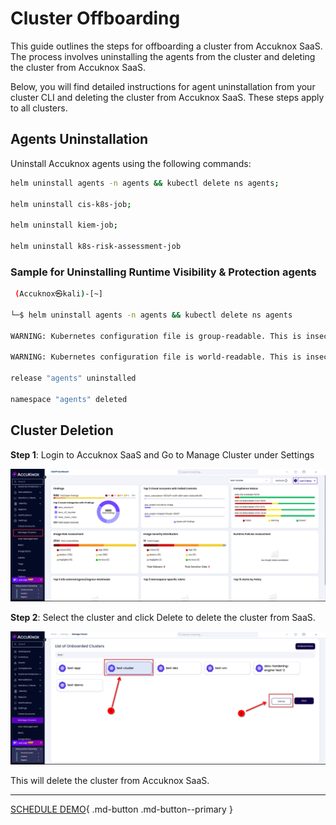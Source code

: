 # Cluster Offboarding

This guide outlines the steps for offboarding a cluster from Accuknox SaaS. The process involves uninstalling the agents from the cluster and deleting the cluster from Accuknox SaaS.

Below, you will find detailed instructions for agent uninstallation from your cluster CLI and deleting the cluster from Accuknox SaaS. These steps apply to all clusters.

## Agents Uninstallation

Uninstall Accuknox agents using the following commands:

```bash
helm uninstall agents -n agents && kubectl delete ns agents;

helm uninstall cis-k8s-job;

helm uninstall kiem-job;

helm uninstall k8s-risk-assessment-job
```

### Sample for Uninstalling Runtime Visibility & Protection agents

```bash
 (Accuknox㉿kali)-[~]

└─$ helm uninstall agents -n agents && kubectl delete ns agents

WARNING: Kubernetes configuration file is group-readable. This is insecure. Location: /etc/rancher/k3s/k3s.yaml

WARNING: Kubernetes configuration file is world-readable. This is insecure. Location: /etc/rancher/k3s/k3s.yaml

release "agents" uninstalled

namespace "agents" deleted
```

## Cluster Deletion

**Step 1**: Login to Accuknox SaaS and Go to Manage Cluster under Settings

![Cluster Offboarding](images/cluster-offboarding/image2.png)

**Step 2**: Select the cluster and click Delete to delete the cluster from SaaS.

![Cluster Offboarding](images/cluster-offboarding/image1.png)

This will delete the cluster from Accuknox SaaS.

  - - -
[SCHEDULE DEMO](https://www.accuknox.com/contact-us){ .md-button .md-button--primary }
